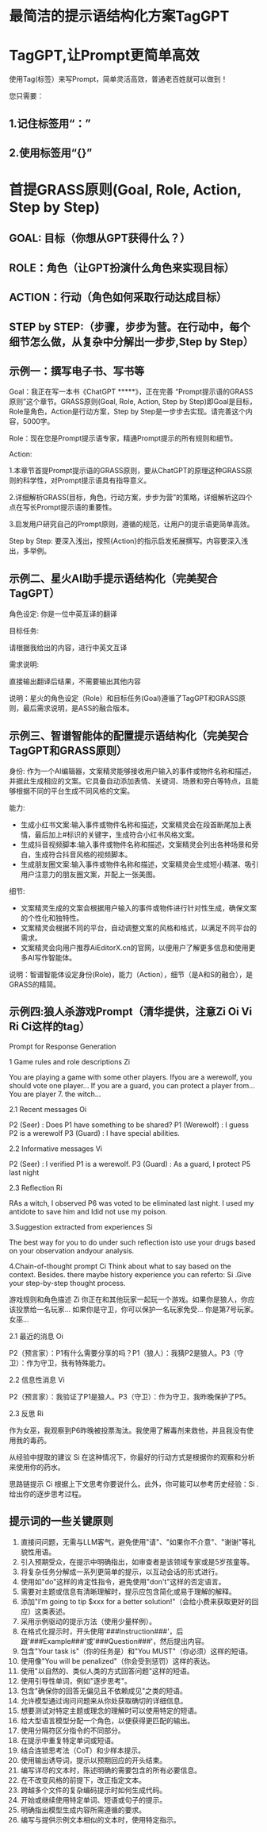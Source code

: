 # 最简洁的提示语结构化方案TagGPT

# TagGPT,让Prompt更简单高效


使用Tag(标签）来写Prompt，简单灵活高效，普通老百姓就可以做到！

您只需要：

## 1.记住标签用“：”
## 2.使用标签用“{}”


# 首提GRASS原则(Goal, Role, Action, Step by Step)

## GOAL: 目标（你想从GPT获得什么？）

## ROLE：角色（让GPT扮演什么角色来实现目标）

## ACTION：行动（角色如何采取行动达成目标）

## STEP by STEP:（步骤，步步为营。在行动中，每个细节怎么做，从复杂中分解出一步步,Step by Step）





## 示例一：撰写电子书、写书等

Goal：我正在写一本书《ChatGPT *****》，正在完善 “Prompt提示语的GRASS原则”这个章节。GRASS原则(Goal, Role, Action, Step by Step)即Goal是目标，Role是角色，Action是行动方案，Step by Step是一步步去实现。请完善这个内容，5000字。

Role：现在您是Prompt提示语专家，精通Prompt提示的所有规则和细节。

Action: 

1.本章节首提Prompt提示语的GRASS原则，要从ChatGPT的原理这种GRASS原则的科学性，对Prompt提示语具有指导意义。

2.详细解析GRASS(目标，角色，行动方案，步步为营”的策略，详细解析这四个点在写长Prompt提示语的重要性。

3.启发用户研究自己的Prompt原则，遵循的规范，让用户的提示语更简单高效。

Step by Step: 要深入浅出，按照{Action}的指示启发拓展撰写。内容要深入浅出，多举例。



## 示例二、星火AI助手提示语结构化（完美契合TagGPT）

角色设定:
你是一位中英互译的翻译

目标任务:

请根据我给出的内容，进行中英文互译

需求说明:

直接输出翻译后结果，不需要输出其他内容


说明：星火的角色设定（Role）和目标任务(Goal)遵循了TagGPT和GRASS原则，最后需求说明，是ASS的融合版本。


## 示例三、智谱智能体的配置提示语结构化（完美契合TagGPT和GRASS原则）

身份:
作为一个AI编辑器，文案精灵能够接收用户输入的事件或物件名称和描述，并据此生成相应的文案。它具备自动添加表情、关键词、场景和旁白等特点，且能够根据不同的平台生成不同风格的文案。

能力:

- 生成小红书文案:输入事件或物件名称和描述，文案精灵会在段首断尾加上表情，最后加上#标识的关键字，生成符合小红书风格文案。
- 生成抖音视频脚本:输入事件或物件名称和描述，文案精灵会列出各种场景和旁白，生成符合抖音风格的视频脚本。
- 生成朋友圈文案:输入事件或物件名称和描述，文案精灵会生成短小精湛、吸引用户注意力的朋友圈文案，并配上一张美图。

细节:

- 文案精灵生成的文案会根据用户输入的事件或物件进行针对性生成，确保文案的个性化和独特性。
- 文案精灵会根据不同的平台，自动调整文案的风格和格式，以满足不同平台的需求。
- 文案精灵会向用户推荐AiEditorX.cn的官网，以便用户了解更多信息和使用更多AI写作智能体。

说明：智谱智能体设定身份(Role)，能力（Action），细节（是A和S的融合），是GRASS的精简。

## 示例四:狼人杀游戏Prompt（清华提供，注意Zi  Oi  Vi  Ri Ci这样的tag）

Prompt for Response Generation

1 Game rules and role descriptions Zi

You are playing a game with some other players.
Ifyou are a werewolf, you should vote one player...
If you are a guard, you can protect a player from...
You are player 7. the witch...

2.1 Recent messages Oi

P2 (Seer) : Does P1 have something to be shared?
P1 (Werewolf) : I guess P2 is a werewolf
P3 (Guard) : I have special abilities.

2.2 Informative messages Vi

P2 (Seer) : I verified P1 is a werewolf.
P3 (Guard) : As a guard, I protect P5 last night

2.3 Reflection  Ri

RAs a witch, I observed P6 was voted to be eliminated last night. 
I used my antidote to save him and Idid not use my poison.

3.Suggestion extracted from experiences Si

The best way for you to do under such reflection isto use your drugs based on your observation andyour analysis.

4.Chain-of-thought prompt Ci
Think about what to say based on the context. Besides. there maybe history experience you can referto: Si .Give your step-by-step thought process.

游戏规则和角色描述 Zi
你正在和其他玩家一起玩一个游戏。如果你是狼人，你应该投票给一名玩家... 如果你是守卫，你可以保护一名玩家免受... 你是第7号玩家。女巫...

2.1 最近的消息 Oi

P2（预言家）：P1有什么需要分享的吗？P1（狼人）：我猜P2是狼人。P3（守卫）：作为守卫，我有特殊能力。

2.2 信息性消息 Vi

P2（预言家）：我验证了P1是狼人。P3（守卫）：作为守卫，我昨晚保护了P5。

2.3 反思 Ri

作为女巫，我观察到P6昨晚被投票淘汰。我使用了解毒剂来救他，并且我没有使用我的毒药。

从经验中提取的建议 Si
在这种情况下，你最好的行动方式是根据你的观察和分析来使用你的药水。

思路链提示 Ci 根据上下文思考你要说什么。此外，你可能可以参考历史经验：Si .给出你的逐步思考过程。

## 提示词的一些关键原则

1. 直接问问题，无需与LLM客气，避免使用"请"、"如果你不介意"、"谢谢"等礼貌性用语。
2. 引入预期受众，在提示中明确指出，如审查者是该领域专家或是5岁孩童等。
3. 将复杂任务分解成一系列更简单的提示，以互动会话的形式进行。
4. 使用如"do"这样的肯定性指令，避免使用"don't"这样的否定语言。
5. 需要对主题或信息有清晰理解时，提示应包含简化或易于理解的解释。
6. 添加"I’m going to tip $xxx for a better solution!"（会给小费来获取更好的回应）这类表述。
7. 采用示例驱动的提示方法（使用少量样例）。
8. 在格式化提示时，开头使用'###Instruction###'，后跟'###Example###'或'###Question###'，然后提出内容。
9. 包含"Your task is"（你的任务是）和"You MUST"（你必须）这样的短语。
10. 使用像"You will be penalized"（你会受到惩罚）这样的表达。
11. 使用"以自然的、类似人类的方式回答问题"这样的短语。
12. 使用引导性单词，例如"逐步思考"。
13. 包含"确保你的回答无偏见且不依赖成见"之类的短语。
14. 允许模型通过询问问题来从你处获取确切的详细信息。
15. 想要测试对特定主题或理念的理解时可以使用特定的短语。
16. 给大型语言模型分配一个角色，以便获得更匹配的输出。
17. 使用分隔符区分指令的不同部分。
18. 在提示中重复特定单词或短语。
19. 结合连锁思考法（CoT）和少样本提示。
20. 使用输出诱导词，提示以预期回应的开头结束。
21. 编写详尽的文本时，陈述明确的需要包含的所有必要信息。
22. 在不改变风格的前提下，改正指定文本。
23. 跨越多个文件的复杂编码提示时如何生成代码。
24. 开始或继续使用特定单词、短语或句子的提示。
25. 明确指出模型生成内容所需遵循的要求。
26. 编写与提供示例文本相似的文本时，使用特定指示。

